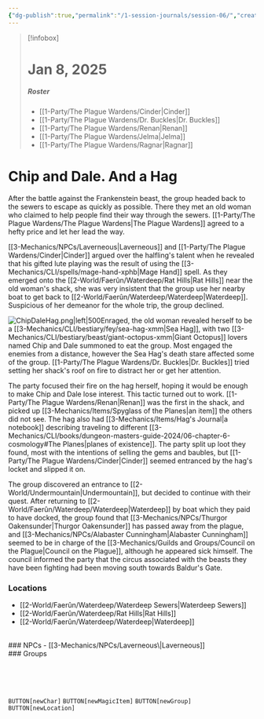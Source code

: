 ```yaml
---
{"dg-publish":true,"permalink":"/1-session-journals/session-06/","created":"2025-02-23T16:26:26.320-05:00","updated":"2025-03-13T10:26:50.142-04:00"}
---
```


>[!infobox]
># Jan 8, 2025
>##### Roster
>- [[1-Party/The Plague Wardens/Cinder\|Cinder]]
>- [[1-Party/The Plague Wardens/Dr. Buckles\|Dr. Buckles]]
>- [[1-Party/The Plague Wardens/Renan\|Renan]]
>- [[1-Party/The Plague Wardens/Jelma\|Jelma]]
>- [[1-Party/The Plague Wardens/Ragnar\|Ragnar]]
# Chip and Dale. And a Hag
After the battle against the Frankenstein beast, the group headed back to the sewers to escape as quickly as possible. There they met an old woman who claimed to help people find their way through the sewers. [[1-Party/The Plague Wardens/The Plague Wardens\|The Plague Wardens]] agreed to a hefty price and let her lead the way.

[[3-Mechanics/NPCs/Laverneous\|Laverneous]] and [[1-Party/The Plague Wardens/Cinder\|Cinder]] argued over the halfling's talent when he revealed that his gifted lute playing was the result of using the [[3-Mechanics/CLI/spells/mage-hand-xphb\|Mage Hand]] spell. As they emerged onto the [[2-World/Faerûn/Waterdeep/Rat Hills\|Rat Hills]] near the old woman's shack, she was very insistent that the group use her nearby boat to get back to [[2-World/Faerûn/Waterdeep/Waterdeep\|Waterdeep]]. Suspicious of her demeanor for the whole trip, the group declined.

![ChipDaleHag.png|left|500](/img/user/z_Assets/ChipDaleHag.png)Enraged, the old woman revealed herself to be a [[3-Mechanics/CLI/bestiary/fey/sea-hag-xmm\|Sea Hag]], with two [[3-Mechanics/CLI/bestiary/beast/giant-octopus-xmm\|Giant Octopus]] lovers named Chip and Dale summoned to eat the group. Most engaged the enemies from a distance, however the Sea Hag's death stare affected some of the group. [[1-Party/The Plague Wardens/Dr. Buckles\|Dr. Buckles]] tried setting her shack's roof on fire to distract her or get her attention.

The party focused their fire on the hag herself, hoping it would be enough to make Chip and Dale lose interest. This tactic turned out to work. [[1-Party/The Plague Wardens/Renan\|Renan]] was the first in the shack, and picked up [[3-Mechanics/Items/Spyglass of the Planes\|an item]] the others did not see. The hag also had [[3-Mechanics/Items/Hag's Journal\|a notebook]] describing traveling to different [[3-Mechanics/CLI/books/dungeon-masters-guide-2024/06-chapter-6-cosmology#The Planes\|planes of existence]]. The party split up loot they found, most with the intentions of selling the gems and baubles, but [[1-Party/The Plague Wardens/Cinder\|Cinder]] seemed entranced by the hag's locket and slipped it on.

The group discovered an entrance to [[2-World/Undermountain\|Undermountain]], but decided to continue with their quest. After returning to [[2-World/Faerûn/Waterdeep/Waterdeep\|Waterdeep]] by boat which they paid to have docked, the group found that [[3-Mechanics/NPCs/Thurgor Oakensunder\|Thurgor Oakensunder]] has passed away from the plague, and [[3-Mechanics/NPCs/Alabaster Cunningham\|Alabaster Cunningham]] seemed to be in charge of the [[3-Mechanics/Guilds and Groups/Council on the Plague\|Council on the Plague]], although he appeared sick himself. The council informed the party that the circus associated with the beasts they have been fighting had been moving south towards Baldur's Gate.
<br>
### Locations

- [[2-World/Faerûn/Waterdeep/Waterdeep Sewers\|Waterdeep Sewers]]
- [[2-World/Faerûn/Waterdeep/Rat Hills\|Rat Hills]]
- [[2-World/Faerûn/Waterdeep/Waterdeep\|Waterdeep]]
<br>
### NPCs
- [[3-Mechanics/NPCs/Laverneous\|Laverneous]]<br>
### Groups

<br><br><br>


`BUTTON[newChar]` `BUTTON[newMagicItem]` `BUTTON[newGroup]` `BUTTON[newLocation]`